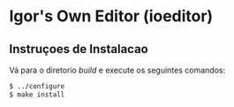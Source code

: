 # Igor's Own Editor (ioeditor)

## Instruçoes de Instalacao

Vá para o diretorio *build* e execute os seguintes comandos:

```sh
$ ../configure
$ make install
```